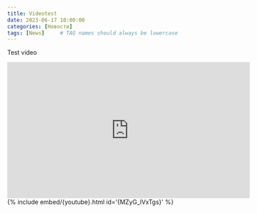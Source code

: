 ```yaml
---
title: Videotest
date: 2023-06-17 10:00:00
categories: [Новости]
tags: [News]     # TAG names should always be lowercase
---
```

Test video 

<iframe width="560" height="315" src="https://www.youtube.com/embed/MZyG_lVxTgs" title="YouTube video player" frameborder="0" allow="accelerometer; autoplay; clipboard-write; encrypted-media; gyroscope; picture-in-picture; web-share" allowfullscreen></iframe>
{% include embed/{youtube}.html id='{MZyG_lVxTgs}' %}
